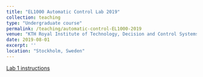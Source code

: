 ```yaml
---
title: "EL1000 Automatic Control Lab 2019"
collection: teaching
type: "Undergraduate course"
permalink: /teaching/automatic-control-EL1000-2019
venue: "KTH Royal Institute of Technology, Decision and Control Systems"
date: 2019-08-01
excerpt: ''
location: "Stockholm, Sweden"
---
```


[Lab 1 instructions](http://FilipKlaesson.github.io/files/EL1000-Lab1-instructions.pdf)
